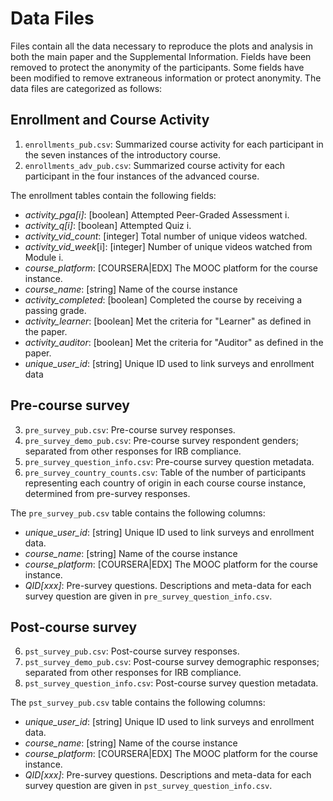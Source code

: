 # Data Files

Files contain all the data necessary to reproduce the plots and analysis in both the main paper and the Supplemental Information. Fields have been removed to protect the anonymity of the participants. Some fields have been modified to remove extraneous information or protect anonymity. The data files are categorized as follows:

## Enrollment and Course Activity
1. `enrollments_pub.csv`: Summarized course activity for each participant in the seven instances of the introductory course. 
2. `enrollments_adv_pub.csv`: Summarized course activity for each participant in the four instances of the advanced course.

The enrollment tables contain the following fields:
* _activity_pga[i]_: [boolean] Attempted Peer-Graded Assessment i.
* _activity_q[i]_: [boolean] Attempted Quiz i.
* _activity_vid_count_: [integer] Total number of unique videos watched.
* _activity_vid_week_[i]: [integer] Number of unique videos watched from Module i.
* _course_platform_: [COURSERA|EDX] The MOOC platform for the course instance.
* _course_name_: [string] Name of the course instance
* _activity_completed_: [boolean] Completed the course by receiving a passing grade.
* _activity_learner_: [boolean] Met the criteria for "Learner" as defined in the paper.
* _activity_auditor_: [boolean] Met the criteria for "Auditor" as defined in the paper.
* _unique_user_id_: [string] Unique ID used to link surveys and enrollment data

## Pre-course survey
3. `pre_survey_pub.csv`: Pre-course survey responses.
4. `pre_survey_demo_pub.csv`: Pre-course survey respondent genders; separated from other responses for IRB compliance. 
5. `pre_survey_question_info.csv`: Pre-course survey question metadata.
6. `pre_survey_country_counts.csv`: Table of the number of participants representing each country of origin in each course course instance, determined from pre-survey responses.

The `pre_survey_pub.csv` table contains the following columns:
* _unique_user_id_: [string] Unique ID used to link surveys and enrollment data.
* _course_name_: [string] Name of the course instance
* _course_platform_: [COURSERA|EDX] The MOOC platform for the course instance.
* _QID[xxx]_: Pre-survey questions. Descriptions and meta-data for each survey question are given in `pre_survey_question_info.csv`.

## Post-course survey
6. `pst_survey_pub.csv`: Post-course survey responses.
7. `pst_survey_demo_pub.csv`: Post-course survey demographic responses; separated from other responses for IRB compliance.
8. `pst_survey_question_info.csv`: Post-course survey question metadata.

The `pst_survey_pub.csv` table contains the following columns:
* _unique_user_id_: [string] Unique ID used to link surveys and enrollment data.
* _course_name_: [string] Name of the course instance
* _course_platform_: [COURSERA|EDX] The MOOC platform for the course instance.
* _QID[xxx]_: Pre-survey questions. Descriptions and meta-data for each survey question are given in `pst_survey_question_info.csv`.
